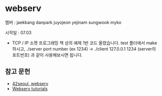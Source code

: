# webserv

멤버 : jaekkang danpark juyojeon yejinam sungwook myko

시작일 : 07.03

- TCP / IP 소켓 프로그래밍 책 상의 예제 1번 코드 올렸습니다.
test 폴더에서 make 하시고, ./server port number (ex 1234) -> ./client 127.0.0.1 1234 (server의 포트번호) 과 같이 사용해보시면 됩니다. 

## 참고 문헌
- [42seoul, webserv](https://cdn.intra.42.fr/pdf/pdf/86733/en.subject.pdf)
- [Webserv tutorials](https://42seoul.gitbook.io/webserv/)
